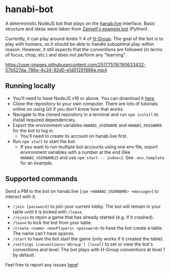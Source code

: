 # hanabi-bot
A deterministic NodeJS bot that plays on the [hanab.live](https://hanab.live/) interface. Basic structure and ideas were taken from [Zamiell's example bot](https://github.com/Zamiell/hanabi-live-bot) (Python).

Currently, it can play around levels 1-4 of [H-Group](https://hanabi.github.io/). The goal of the bot is to play with humans, so it should be able to handle suboptimal play within reason. However, it still expects that the conventions are followed (in terms of focus, chop, etc.) and does not perform any "learning".

https://user-images.githubusercontent.com/25177576/190633432-57b527da-786e-4c24-92d0-e1d01291986e.mp4

## Running locally
- You'll need to have NodeJS v16 or above. You can download it [here](https://nodejs.org/en/download/).
- Clone the repository to your own computer. There are lots of tutorials online on using Git if you don't know how that works.
- Navigate to the cloned repository in a terminal and run `npm install` to install required dependencies.
- Export the environment variables `HANABI_USERNAME` and `HANABI_PASSWORD` for the bot to log in.
    - You'll need to create its account on hanab.live first.
- Run `npm start` to start the bot.
    - If you want to run multiple bot accounts using one env file, export environment variables with a number at the end (like `HANABI_USERNAME2`) and use `npm start -- index=2`. See `.env.template` for an example.

## Supported commands
Send a PM to the bot on hanab.live (`/pm <HANABI_USERNAME> <message>`) to interact with it.
- `/join [password]` to join your current lobby. The bot will remain in your table until it is kicked with `/leave`.
- `/rejoin` to rejoin a game that has already started (e.g. if it crashed).
- `/leave` to kick the bot from your table.
- `/create <name> <maxPlayers> <password>` to have the bot create a table. The name can't have spaces.
- `/start` to have the bot start the game (only works if it created the table).
- `/settings [conventions='HGroup'] [level]` to set or view the bot's conventions and level. The bot plays with H-Group conventions at level 1 by default.

Feel free to report any issues [here](https://github.com/WillFlame14/hanabi-bot/issues)!
